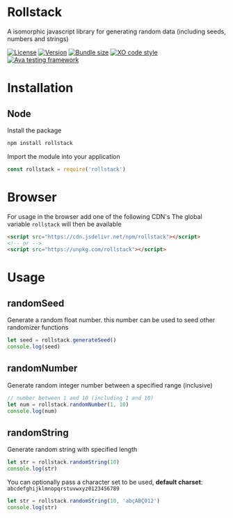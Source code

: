 # Rollstack
A isomorphic javascript library for generating random data (including seeds, numbers and strings)

[![License](https://img.shields.io/github/license/adrianofinco/rollstack)](LICENSE)
[![Version](https://img.shields.io/npm/v/rollstack)](https://www.npmjs.com/package/usernamecheck)
[![Bundle size](https://img.shields.io/bundlephobia/minzip/rollstack)](https://www.npmjs.com/package/usernamecheck)
[![XO code style](https://img.shields.io/badge/code_style-XO-5ed9c7.svg)](https://github.com/xojs/xo)
[![Ava testing framework](https://img.shields.io/badge/Testing-AVA-4B0082.svg)](https://github.com/avajs/ava)

# Installation
## Node
Install the package
```sh
npm install rollstack
```
Import the module into your application
```js
const rollstack = require('rollstack') 
```

# Browser
For usage in the browser add one of the following CDN's
The global variable ```rollstack``` will then be available
```html
<script src="https://cdn.jsdelivr.net/npm/rollstack"></script>
<!-- or -->
<script src="https://unpkg.com/rollstack"></script>
```

# Usage

## randomSeed
Generate a random float number. this number can be used to seed other randomizer functions
```js
let seed = rollstack.generateSeed()
console.log(seed)
```

## randomNumber
Generate random integer number between a specified range (inclusive)
```js
// number between 1 and 10 (including 1 and 10)
let num = rollstack.randomNumber(1, 10)
console.log(num)
```

## randomString
Generate random string with specified length
```js
let str = rollstack.randomString(10)
console.log(str)
```
You can optionally pass a character set to be used,
**default charset**: ```abcdefghijklmnopqrstuvwxyz0123456789```
```js
let str = rollstack.randomString(10, 'abçABÇ012')
console.log(str)
```



